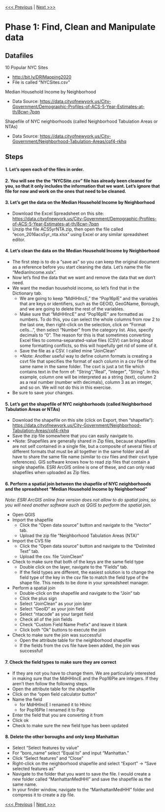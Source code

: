 [<<< Previous](../README.md)  | [Next >>>](2setup.md)  

# Phase 1: Find, Clean and Manipulate data

## Datafiles

10 Popular NYC Sites
* http://bit.ly/DRIMapping2020 
* File is called “NYCSites.csv”

Median Household Income by Neighborhood
* Data Source: https://data.cityofnewyork.us/City-Government/Demographic-Profiles-of-ACS-5-Year-Estimates-at-th/8cwr-7pqn 

Shapefile of NYC neighborhoods (called Neighborhood Tabulation Areas or NTAs)
* Data Source: https://data.cityofnewyork.us/City-Government/Neighborhood-Tabulation-Areas/cpf4-rkhq


## Steps

#### 1.	Let’s open each of the files in order.


#### 2.	You will see the the “NYCSite.csv” file has already been cleaned for you, so that it only includes the information that we want. Let’s ignore that file for now and work on the ones that need to be cleaned.


#### 3. Let’s get the data on the Median Household Income by Neighborhood
* Download the Excel Spreadsheet on this site: https://data.cityofnewyork.us/City-Government/Demographic-Profiles-of-ACS-5-Year-Estimates-at-th/8cwr-7pqn 
* Unzip the file ACS5yrNTA.zip, then open the file called “econ_2016acs5yr_nta.xlsx” using Excel or any similar spreadsheet editor. 


#### 4.	Let’s clean the data on the Median Household Income by Neighborhood
* The first step is to do a “save as” so you can keep the original document as a reference before you start cleaning the data. Let’s name the file “MedianIncome.xslx”. 
* Now let’s find the data that we want and remove the data that we don’t need. 
* We want the median household income, so let’s find that in the Dictionary tab.
  * We are going to keep “MdHHIncE,” the “Pop16plE” and the variables that are keys or identifiers, such as the GEOID, GeoGName, Borough, and we are going to delete the rest of the variables.
  * Make sure that “MdHHIncE” and “Pop16pIE” are formatted as numbers. To do this, you can select the whole columns from row 2 to the last one, then right-click on the selection, click on “Format cells…”, then select “Number” from the category list. Also, specify decimals to “0”. The reason for this is that sometimes converting Excel files to comma-separated-value files (CSV) can bring about some formatting conflicts, so this will hopefully get rid of some of it.
  * Save the file as a CSV. I called mine “JoinClean”
  * *Note: Another useful way to define column formats is creating a csvt file that specifies the format of each column in a csv file of the same name in the same folder. The csvt is just a txt file which contains text in the form of: "String","Real", "Integer", "String". In this example, column one will be interpreted as a string (text), column 2 as a real number (number with decimals), column 3 as an integer, and so on. We will not do this in this exercise.
* Be sure to save your changes.


#### 5.	Let’s get the shapefile of NYC neighborhoods (called Neighborhood Tabulation Areas or NTAs)
* Download the shapefile on this site (click on Export, then “shapefile”): https://data.cityofnewyork.us/City-Government/Neighborhood-Tabulation-Areas/cpf4-rkhq
* Save the zip file somewhere that you can easily navigate to.
* *Note: Shapefiles are generally shared in Zip files, because shapefiles are not self contained in a single file, but a composite of several files of different formats that must be all together in the same folder and all have to share the same file name (similar to csv files and their csvt type references). GIS software knows how to read zip files that contain a single shapefile. ESRI ArcGIS online is one of these, and can only read shapefiles when uploaded as Zip files.


#### 6.	Perform a spatial join between the shapefile of NYC neighborhoods and the spreadsheet “Median Household Income by Neighborhood”
*Note: ESRI ArcGIS online free version does not allow to do spatial joins, so you will need another software such as QGIS to perform the spatial join.* 
* Open QGIS
* Import the shapefile
  * Click the “Open data source” button and navigate to the “Vector” tab. 
  * Upload the zip file “Neighborhood Tabulation Areas (NTA)”
* Import the CVS file
  * Click the “Open data source” button and navigate to the “Delimited Text” tab. 
  * Upload the csv. file “JoinClean”
* Check to make sure that both of the keys are the same field type
  * Double click on the layer, navigate to the “Fields” tab.
  * If the field types are different, the easiest solution is to change the field type of the key in the csv file to match the field type of the shape file. This needs to be done in your spreadsheet manager. 
* Perform a spatial join
  * Double-click on the shapefile and navigate to the “Join” tab
  * Click the plus sign 
  * Select “JoinClean” as your join later
  * Select “GeoID” as your join field
  * Select “ntacode” as your target field
  * Check all of the join fields
  * Check “Custom Field Name Prefix” and leave it blank
  * Click both “Ok” buttons to execute the join
* Check to make sure the join was successful
  * Open the attribute table for the neighborhood shapefile
  * If the fields from the cvs file have been added, the join was successful!


#### 7.	Check the field types to make sure they are correct
* If they are not you have to change them. We are particularly interested in making sure that the MdHHIncE and the Pop16Ple are integers. If they aren’t then follow the following steps.
* Open the attribute table for the shapefile
* Click on the “open field calculator button”
* Name the field 
  * for MdHHIncE I renamed it to Hhinc
  * for Pop16Ple I renamed it to Pop
* Enter the field that you are converting it from
* Click ok
* Check to make sure the new field type has been updated


#### 8. Delete the other boroughs and only keep Manhattan
* Select “Select features by value”
* For “boro_name” select “Equal to” and input “Manhattan.” 
* Click “Select features” and “Close”
* Right-click on the neighborhood shapefile and select “Export” -> “Save selected features as” 
* Navigate to the folder that you want to save the file. I would create a new folder called “ManhattanMedHHI” and save the shapefile as the same name.
* In your finder window, navigate to the “ManhattanMedHHI” folder and compress it to create a zip file. 

  

[<<< Previous](../README.md)  | [Next >>>](2setup.md)  
